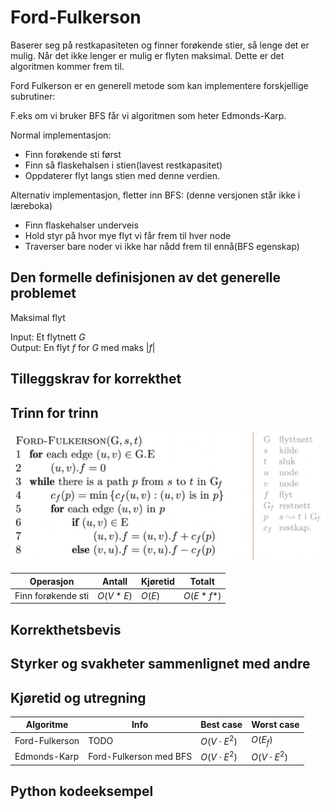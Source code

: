 # Ford-Fulkerson
<!-- [L8] Forstå Ford-Fulkerson-Method og Ford-Fulkerson -->

<!--
1. Kjenne den formelle definisjonen av det generelle problemet den løser
2. Kjenne til eventuelle tilleggskrav den stiller for å være korrekt
3. Vite hvordan den oppfører seg; kunne utføre algoritmen, trinn for trinn!
4. Forstå korrekthetsbeviset; hvordan og hvorfor virker algoritmen egentlig?
5. Kjenne til eventuelle styrker eller svakheter, sammenlignet med andre
6. Kjenne kjøretidene under ulike omstendigheter, og forstå utregningen
-->
Baserer seg på restkapasiteten og finner forøkende stier, så lenge det er mulig.
Når det ikke lenger er mulig er flyten maksimal. Dette er det algoritmen kommer frem til.

Ford Fulkerson er en generell metode som kan implementere forskjellige subrutiner:

F.eks om vi bruker BFS får vi algoritmen som heter Edmonds-Karp.

Normal implementasjon:

- Finn forøkende sti først
- Finn så flaskehalsen i stien(lavest restkapasitet)
- Oppdaterer flyt langs stien med denne verdien.

Alternativ implementasjon, fletter inn BFS: (denne versjonen står ikke i læreboka)

- Finn flaskehalser underveis
- Hold styr på hvor mye flyt vi får frem til hver node
- Traverser bare noder vi ikke har nådd frem til ennå(BFS egenskap)

## Den formelle definisjonen av det generelle problemet
<!-- Et problem er relasjonen mellom input og output -->

Maksimal flyt

Input: Et flytnett $G$  
Output: En flyt $f$ for $G$ med maks $|f|$

## Tilleggskrav for korrekthet
<!-- Korrekhet: algoritmer virker, gir det svaret den skal -->
<!-- Eks: Binary search må ha en sortert liste -->

## Trinn for trinn
<!-- Pseudokode med forklaring -->

![](/Figurer/ford-fulkerson.png)

Operasjon | Antall | Kjøretid | Totalt
---------|----------|---------| ---------
Finn forøkende sti | $O(V*E)$ | $O(E)$ | $O(E*f*)$

## Korrekthetsbevis

## Styrker og svakheter sammenlignet med andre

## Kjøretid og utregning
<!-- Under ulike omstendigheter -->

Algoritme | Info | Best case | Worst case
---------|----------|---------|---------
Ford-Fulkerson | TODO | $O(V\cdot E^2)$ | $O(E_f)$
Edmonds-Karp | Ford-Fulkerson med BFS | $O(V\cdot E^2)$ | $O(V\cdot E^2)$

## Python kodeeksempel

